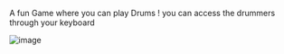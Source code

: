 A fun Game where you can play Drums ! 
you can access the drummers through your keyboard 

![image](https://github.com/amanhamdan/Drum-Kit/assets/101350478/b54962ca-6a45-427a-867e-fc1ff7d78770)
